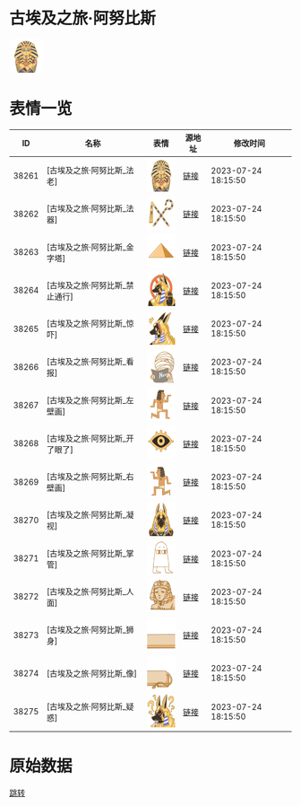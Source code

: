 # 古埃及之旅·阿努比斯

<img src="./cover.png" height="60" alt="cover" />

# 表情一览

|ID|名称|表情|源地址|修改时间|
|----|----|----|----|----|
|38261|[古埃及之旅·阿努比斯_法老]|<img src="./pic/038261_%5B古埃及之旅·阿努比斯_法老%5D.png" height="60" alt="法老"/>|[链接](https://i0.hdslb.com/bfs/garb/8399e8d1c93cf51856a1602d56a89d1e5ebddbdb.png)|2023-07-24 18:15:50|
|38262|[古埃及之旅·阿努比斯_法器]|<img src="./pic/038262_%5B古埃及之旅·阿努比斯_法器%5D.png" height="60" alt="法器"/>|[链接](https://i0.hdslb.com/bfs/garb/33cdafe302cf74a0b2ef9e1274f010770c4bac36.png)|2023-07-24 18:15:50|
|38263|[古埃及之旅·阿努比斯_金字塔]|<img src="./pic/038263_%5B古埃及之旅·阿努比斯_金字塔%5D.png" height="60" alt="金字塔"/>|[链接](https://i0.hdslb.com/bfs/garb/5d7f469356830b015eef940dc68dde35e4888e88.png)|2023-07-24 18:15:50|
|38264|[古埃及之旅·阿努比斯_禁止通行]|<img src="./pic/038264_%5B古埃及之旅·阿努比斯_禁止通行%5D.png" height="60" alt="禁止通行"/>|[链接](https://i0.hdslb.com/bfs/garb/a2bdf3f0b0baa2d7c3cad238e3f2d56876829677.png)|2023-07-24 18:15:50|
|38265|[古埃及之旅·阿努比斯_惊吓]|<img src="./pic/038265_%5B古埃及之旅·阿努比斯_惊吓%5D.png" height="60" alt="惊吓"/>|[链接](https://i0.hdslb.com/bfs/garb/6f0adc3a32a9386c6f4a119cc0758602f6109ac1.png)|2023-07-24 18:15:50|
|38266|[古埃及之旅·阿努比斯_看报]|<img src="./pic/038266_%5B古埃及之旅·阿努比斯_看报%5D.png" height="60" alt="看报"/>|[链接](https://i0.hdslb.com/bfs/garb/75e4b2ef43d72d7979f7d8b0c3289e8eb87834c9.png)|2023-07-24 18:15:50|
|38267|[古埃及之旅·阿努比斯_左壁画]|<img src="./pic/038267_%5B古埃及之旅·阿努比斯_左壁画%5D.png" height="60" alt="左壁画"/>|[链接](https://i0.hdslb.com/bfs/garb/e9f82b69268b1deb78447562ea7d0509c3cb8844.png)|2023-07-24 18:15:50|
|38268|[古埃及之旅·阿努比斯_开了眼了]|<img src="./pic/038268_%5B古埃及之旅·阿努比斯_开了眼了%5D.png" height="60" alt="开了眼了"/>|[链接](https://i0.hdslb.com/bfs/garb/2d57043b1f523f68e416c8b51d4d2d4feed0c4a3.png)|2023-07-24 18:15:50|
|38269|[古埃及之旅·阿努比斯_右壁画]|<img src="./pic/038269_%5B古埃及之旅·阿努比斯_右壁画%5D.png" height="60" alt="右壁画"/>|[链接](https://i0.hdslb.com/bfs/garb/377810044aeb94185e62ff41fd4d3117065e7618.png)|2023-07-24 18:15:50|
|38270|[古埃及之旅·阿努比斯_凝视]|<img src="./pic/038270_%5B古埃及之旅·阿努比斯_凝视%5D.png" height="60" alt="凝视"/>|[链接](https://i0.hdslb.com/bfs/garb/e0e565827ed7476267bfc416eda30c39c01cbf5d.png)|2023-07-24 18:15:50|
|38271|[古埃及之旅·阿努比斯_掌管]|<img src="./pic/038271_%5B古埃及之旅·阿努比斯_掌管%5D.png" height="60" alt="掌管"/>|[链接](https://i0.hdslb.com/bfs/garb/c8ee66be0976f6f8ad9c2f82d33741ec909fac47.png)|2023-07-24 18:15:50|
|38272|[古埃及之旅·阿努比斯_人面]|<img src="./pic/038272_%5B古埃及之旅·阿努比斯_人面%5D.png" height="60" alt="人面"/>|[链接](https://i0.hdslb.com/bfs/garb/00a01fd06eec601e25b4947cf175c28f787ded3b.png)|2023-07-24 18:15:50|
|38273|[古埃及之旅·阿努比斯_狮身]|<img src="./pic/038273_%5B古埃及之旅·阿努比斯_狮身%5D.png" height="60" alt="狮身"/>|[链接](https://i0.hdslb.com/bfs/garb/45baacf190f0f878541a13a8476d68a8e32501e5.png)|2023-07-24 18:15:50|
|38274|[古埃及之旅·阿努比斯_像]|<img src="./pic/038274_%5B古埃及之旅·阿努比斯_像%5D.png" height="60" alt="像"/>|[链接](https://i0.hdslb.com/bfs/garb/ededd63dd98ee02440e7b57d7aba9a33f481d040.png)|2023-07-24 18:15:50|
|38275|[古埃及之旅·阿努比斯_疑惑]|<img src="./pic/038275_%5B古埃及之旅·阿努比斯_疑惑%5D.png" height="60" alt="疑惑"/>|[链接](https://i0.hdslb.com/bfs/garb/2e8babf82197cc33b80d842f09f5f61cd35a671d.png)|2023-07-24 18:15:50|

# 原始数据

[跳转](./raw.json)

